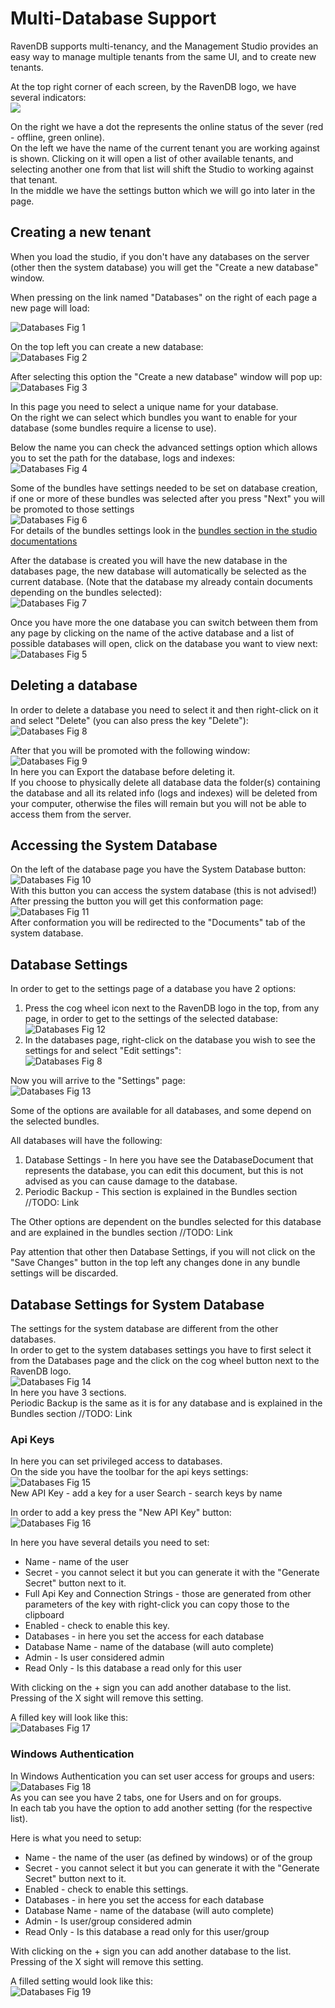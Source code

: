 # Multi-Database Support

RavenDB supports multi-tenancy, and the Management Studio provides an easy way to manage multiple tenants from the same UI, and to create new tenants.

At the top right corner of each screen, by the RavenDB logo, we have several indicators:  
![](Images/studio_base_2.PNG)  

On the right we have a dot the represents the online status of the sever (red - offline, green online).  
On the left we have the name of the current tenant you are working against is shown. Clicking on it will open a list of other available tenants, and selecting another one from that list will shift the Studio to working against that tenant.  
In the middle we have the settings button which we will go into later in the page.

## Creating a new tenant
When you load the studio, if you don't have any databases on the server (other then the system database) you will get the "Create a new database" window.

When pressing on the link named "Databases" on the right of each page a new page will load:

![Databases Fig 1](Images/studio_databases_1.PNG)

On the top left you can create a new database:  
![Databases Fig 2](Images/studio_databases_2.PNG)

After selecting this option the "Create a new database" window will pop up:  
![Databases Fig 3](Images/studio_databases_3.PNG)

In this page you need to select a unique name for your database.  
On the right we can select which bundles you want to enable for your database (some bundles require a license to use). 

Below the name you can check the advanced settings option which allows you to set the path for the database, logs and indexes:  
![Databases Fig 4](Images/studio_databases_4.PNG)  

Some of the bundles have settings needed to be set on database creation, if one or more of these bundles was selected after you press "Next" you will be promoted to those settings  
![Databases Fig 6](Images/studio_databases_6.PNG)  
For details of the bundles settings look in the [bundles section in the studio documentations](bundles)

After the database is created you will have the new database in the databases page, the new database will automatically be selected as the current database. (Note that the database my already contain documents depending on the bundles selected):  
![Databases Fig 7](Images/studio_databases_7.PNG)  

Once you have more the one database you can switch between them from any page by clicking on the name of the active database and a list of possible databases will open, click on the database you want to view next:  
![Databases Fig 5](Images/studio_databases_5.PNG)  

## Deleting a database
In order to delete a database you need to select it and then right-click on it and select "Delete" (you can also press the key "Delete"):  
![Databases Fig 8](Images/studio_databases_8.PNG)  

After that you will be promoted with the following window:  
![Databases Fig 9](Images/studio_databases_9.PNG)  
In here you can Export the database before deleting it.  
If you choose to physically delete all database data the folder(s) containing the database and all its related info (logs and indexes) will be deleted from your computer, otherwise the files will remain but you will not be able to access them from the server.

## Accessing the System Database
On the left of the database page you have the System Database button:  
![Databases Fig 10](Images/studio_databases_10.PNG)  
With this button you can access the system database (this is not advised!)  
After pressing the button you will get this conformation page:  
![Databases Fig 11](Images/studio_databases_11.PNG)  
After conformation you will be redirected to the "Documents" tab of the system database.  

## Database Settings
In order to get to the settings page of a database you have 2 options:  
1) Press the cog wheel icon next to the RavenDB logo in the top, from any page, in order to get to the settings of the selected database:  
![Databases Fig 12](Images/studio_databases_12.PNG)  
2) In the databases page, right-click on the database you wish to see the settings for and select "Edit settings":  
![Databases Fig 8](Images/studio_databases_8.PNG)  

Now you will arrive to the "Settings" page:  
![Databases Fig 13](Images/studio_databases_13.PNG) 

Some of the options are available for all databases, and some depend on the selected bundles.  

All databases will have the following:
1) Database Settings - In here you have see the DatabaseDocument that represents the database, you can edit this document, but this is not advised as you can cause damage to the database.
2) Periodic Backup - This section is explained in the Bundles section //TODO: Link

The Other options are dependent on the bundles selected for this database and are explained in the bundles section //TODO: Link

Pay attention that other then Database Settings, if you will not click on the "Save Changes" button in the top left any changes done in any bundle settings will be discarded.

## Database Settings for System Database  
The settings for the system database are different from the other databases.  
In order to get to the system databases settings you have to first select it from the Databases page and the click on the cog wheel button next to the RavenDB logo.  
![Databases Fig 14](Images/studio_databases_14.PNG)  
In here you have 3 sections.  
Periodic Backup is the same as it is for any database and is explained in the Bundles section //TODO: Link  

### Api Keys
In here you can set privileged access to databases.  
On the side you have the toolbar for the api keys settings:  
![Databases Fig 15](Images/studio_databases_15.PNG)  
New API Key - add a key for a user
Search - search keys by name

In order to add a key press the "New API Key" button:  
![Databases Fig 16](Images/studio_databases_16.PNG)  

In here you have several details you need to set:  

- Name - name of the user
- Secret - you cannot select it but you can generate it with the "Generate Secret" button next to it.
- Full Api Key and Connection Strings - those are generated from other parameters of the key with right-click you can copy those to the clipboard
- Enabled - check to enable this key.
- Databases - in here you set the access for each database
 - Database Name - name of the database (will auto complete)
 - Admin - Is user considered admin
 - Read Only - Is this database a read only for this user

With clicking on the + sign you can add another database to the list.  
Pressing of the X sight will remove this setting.  

A filled key will look like this:  
![Databases Fig 17](Images/studio_databases_17.PNG)  

### Windows Authentication
In Windows Authentication you can set user access for groups and users:  
![Databases Fig 18](Images/studio_databases_18.PNG)  
As you can see you have 2 tabs, one for Users and on for groups.  
In each tab you have the option to add another setting (for the respective list).  

Here is what you need to setup:  

- Name - the name of the user (as defined by windows) or of the group
- Secret - you cannot select it but you can generate it with the "Generate Secret" button next to it.
- Enabled - check to enable this settings.
- Databases - in here you set the access for each database
 - Database Name - name of the database (will auto complete)
 - Admin - Is user/group considered admin
 - Read Only - Is this database a read only for this user/group

With clicking on the + sign you can add another database to the list.  
Pressing of the X sight will remove this setting.  

A filled setting would look like this:  
![Databases Fig 19](Images/studio_databases_19.PNG)  